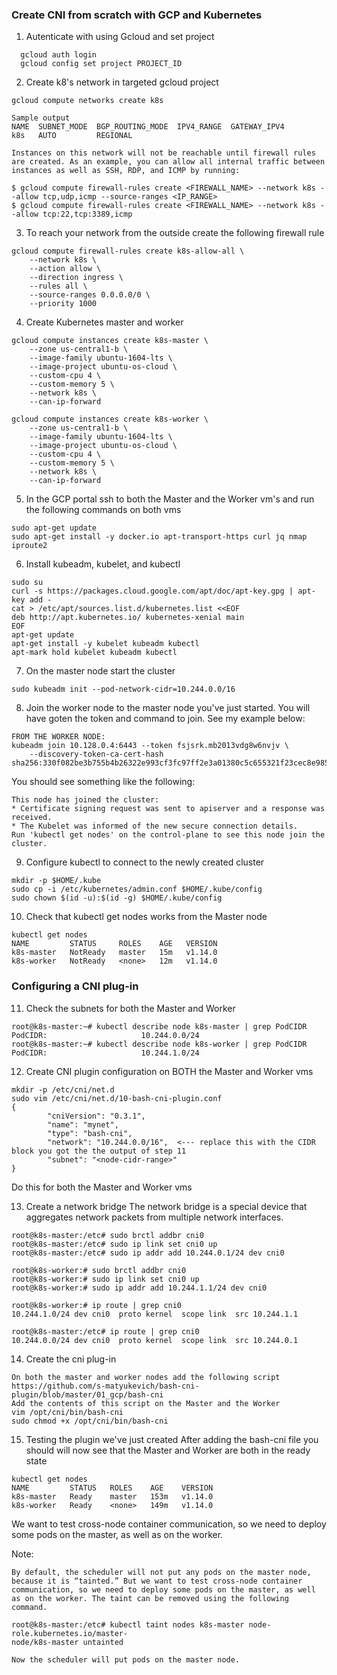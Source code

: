 ### Create CNI from scratch with GCP and Kubernetes 

1. Autenticate with using Gcloud and set project
```
  gcloud auth login
  gcloud config set project PROJECT_ID
```

2. Create k8's network in targeted gcloud project
```
gcloud compute networks create k8s

Sample output
NAME  SUBNET_MODE  BGP_ROUTING_MODE  IPV4_RANGE  GATEWAY_IPV4
k8s   AUTO         REGIONAL

Instances on this network will not be reachable until firewall rules
are created. As an example, you can allow all internal traffic between
instances as well as SSH, RDP, and ICMP by running:

$ gcloud compute firewall-rules create <FIREWALL_NAME> --network k8s --allow tcp,udp,icmp --source-ranges <IP_RANGE>
$ gcloud compute firewall-rules create <FIREWALL_NAME> --network k8s --allow tcp:22,tcp:3389,icmp
```


3. To reach your network from the outside create the following firewall rule
```
gcloud compute firewall-rules create k8s-allow-all \
    --network k8s \
    --action allow \
    --direction ingress \
    --rules all \
    --source-ranges 0.0.0.0/0 \
    --priority 1000
```

4. Create Kubernetes master and worker 
```
gcloud compute instances create k8s-master \
    --zone us-central1-b \
    --image-family ubuntu-1604-lts \
    --image-project ubuntu-os-cloud \
    --custom-cpu 4 \
    --custom-memory 5 \
    --network k8s \
    --can-ip-forward

gcloud compute instances create k8s-worker \
    --zone us-central1-b \
    --image-family ubuntu-1604-lts \
    --image-project ubuntu-os-cloud \
    --custom-cpu 4 \
    --custom-memory 5 \
    --network k8s \
    --can-ip-forward
```

5. In the GCP portal ssh to both the Master and the Worker vm's and run the following commands on both vms
```
sudo apt-get update
sudo apt-get install -y docker.io apt-transport-https curl jq nmap iproute2
```

6. Install kubeadm, kubelet, and kubectl
```
sudo su
curl -s https://packages.cloud.google.com/apt/doc/apt-key.gpg | apt-key add -
cat > /etc/apt/sources.list.d/kubernetes.list <<EOF
deb http://apt.kubernetes.io/ kubernetes-xenial main
EOF
apt-get update
apt-get install -y kubelet kubeadm kubectl
apt-mark hold kubelet kubeadm kubectl
```

7. On the master node start the cluster
```
sudo kubeadm init --pod-network-cidr=10.244.0.0/16
```

8. Join the worker node to the master node you've just started. You will have goten the token and command to join. See my example below:

```
FROM THE WORKER NODE:
kubeadm join 10.128.0.4:6443 --token fsjsrk.mb2013vdg8w6nvjv \
    --discovery-token-ca-cert-hash sha256:330f082be3b755b4b26322e993cf3fc97ff2e3a01380c5c655321f23cec8e985
```

You should see something like the following:
```
This node has joined the cluster:
* Certificate signing request was sent to apiserver and a response was received.
* The Kubelet was informed of the new secure connection details.
Run 'kubectl get nodes' on the control-plane to see this node join the cluster.
```

9. Configure kubectl to connect to the newly created cluster
```
mkdir -p $HOME/.kube
sudo cp -i /etc/kubernetes/admin.conf $HOME/.kube/config
sudo chown $(id -u):$(id -g) $HOME/.kube/config
```

10. Check that kubectl get nodes works from the Master node
```
kubectl get nodes 
NAME         STATUS     ROLES    AGE   VERSION
k8s-master   NotReady   master   15m   v1.14.0
k8s-worker   NotReady   <none>   12m   v1.14.0
```

### Configuring a CNI plug-in

11. Check the subnets for both the Master and Worker
```
root@k8s-master:~# kubectl describe node k8s-master | grep PodCIDR
PodCIDR:                     10.244.0.0/24
root@k8s-master:~# kubectl describe node k8s-worker | grep PodCIDR
PodCIDR:                     10.244.1.0/24
```

12. Create CNI plugin configuration on BOTH the Master and Worker vms
```
mkdir -p /etc/cni/net.d
sudo vim /etc/cni/net.d/10-bash-cni-plugin.conf
{
        "cniVersion": "0.3.1",
        "name": "mynet",
        "type": "bash-cni",
        "network": "10.244.0.0/16",  <--- replace this with the CIDR block you got the the output of step 11
        "subnet": "<node-cidr-range>"
}
```
Do this for both the Master and Worker vms

13. Create a network bridge
The network bridge is a special device that aggregates network packets from multiple network interfaces. 

```
root@k8s-master:/etc# sudo brctl addbr cni0
root@k8s-master:/etc# sudo ip link set cni0 up
root@k8s-master:/etc# sudo ip addr add 10.244.0.1/24 dev cni0

root@k8s-worker:# sudo brctl addbr cni0
root@k8s-worker:# sudo ip link set cni0 up
root@k8s-worker:# sudo ip addr add 10.244.1.1/24 dev cni0

root@k8s-worker:# ip route | grep cni0
10.244.1.0/24 dev cni0  proto kernel  scope link  src 10.244.1.1 

root@k8s-master:/etc# ip route | grep cni0
10.244.0.0/24 dev cni0  proto kernel  scope link  src 10.244.0.1 
```

14. Create the cni plug-in 
```
On both the master and worker nodes add the following script 
https://github.com/s-matyukevich/bash-cni-plugin/blob/master/01_gcp/bash-cni
Add the contents of this script on the Master and the Worker
vim /opt/cni/bin/bash-cni
sudo chmod +x /opt/cni/bin/bash-cni
```

15. Testing the plugin we've just created
After adding the bash-cni file you should will now see that the Master and Worker are both in the ready state
```
kubectl get nodes 
NAME         STATUS   ROLES    AGE    VERSION
k8s-master   Ready    master   153m   v1.14.0
k8s-worker   Ready    <none>   149m   v1.14.0
```
We want to test cross-node container communication, so we need to deploy some pods on the master, as well as on the worker.

Note:
```
By default, the scheduler will not put any pods on the master node, because it is “tainted.” But we want to test cross-node container communication, so we need to deploy some pods on the master, as well as on the worker. The taint can be removed using the following command.

root@k8s-master:/etc# kubectl taint nodes k8s-master node-role.kubernetes.io/master-
node/k8s-master untainted

Now the scheduler will put pods on the master node.
```
